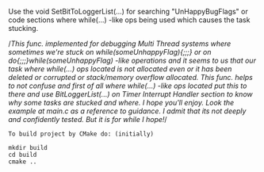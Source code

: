 Use the void SetBitToLoggerList(...) for searching "UnHappyBugFlags" or code sections where
while(...) -like ops being used which causes the task stucking.

/*This func. implemented for debugging Multi Thread systems where sometimes we're stuck
on while(someUnhappyFlag){;;;} or on do{;;;}while(someUnhappyFlag) -like operations and
it seems to us that our task where while(...) ops located is not allocated even or it
has been deleted or corrupted or stack/memory overflow allocated. This func. helps to not confuse
and first of all where while(...) -like ops located put this to there and use BitLoggerList(...)
on Timer Interrupt Handler section to know why some tasks are stucked and where. I hope you'll enjoy.
Look the example at main.c as a reference to guidance. I admit that its not deeply and confidently
tested. But it is for while I hope!*/

```
To build project by CMake do: (initially)

mkdir build
cd build
cmake ..
```
